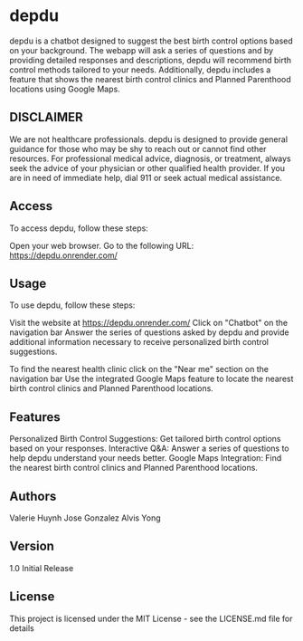 # depdu
depdu is a chatbot designed to suggest the best birth control options based on your background. The webapp will ask a series of questions and by providing detailed responses and descriptions, depdu will recommend birth control methods tailored to your needs. Additionally, depdu includes a feature that shows the nearest birth control clinics and Planned Parenthood locations using Google Maps.

## DISCLAIMER
We are not healthcare professionals. depdu is designed to provide general guidance for those who may be shy to reach out or cannot find other resources. For professional medical advice, diagnosis, or treatment, always seek the advice of your physician or other qualified health provider. If you are in need of immediate help, dial 911 or seek actual medical assistance.

## Access
To access depdu, follow these steps:

Open your web browser.
Go to the following URL: https://depdu.onrender.com/

## Usage
To use depdu, follow these steps:

Visit the website at https://depdu.onrender.com/
Click on "Chatbot" on the navigation bar
Answer the series of questions asked by depdu and provide additional information necessary to receive personalized birth control suggestions.

To find the nearest health clinic click on the "Near me" section on the navigation bar
Use the integrated Google Maps feature to locate the nearest birth control clinics and Planned Parenthood locations.

## Features
Personalized Birth Control Suggestions: Get tailored birth control options based on your responses.
Interactive Q&A: Answer a series of questions to help depdu understand your needs better.
Google Maps Integration: Find the nearest birth control clinics and Planned Parenthood locations.

## Authors
Valerie Huynh
Jose Gonzalez
Alvis Yong

## Version
1.0
Initial Release


## License
This project is licensed under the MIT License - see the LICENSE.md file for details
